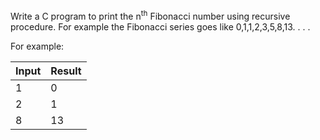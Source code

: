 Write a C program to print the n<sup>th</sup> Fibonacci number using recursive procedure. For example the Fibonacci series goes like 0,1,1,2,3,5,8,13. . . .

For example:

| Input|	Result|
|--|--|
|1|0|
|2|1|
|8|13|
